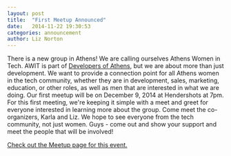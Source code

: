 ```yaml
---
layout: post
title:  "First Meetup Announced"
date:   2014-11-22 19:30:53
categories: announcement
author: Liz Norton
---
```


There is a new group in Athens! We are calling ourselves Athens Women in Tech. AWIT is part of <a href="http://www.meetup.com/Greater-Athens-Area-Software-Developers/">Developers of Athens</a>, but we are about more than just development. We want to provide a connection point for all Athens women in the tech community, whether they are in development, sales, marketing, education, or other roles, as well as men that are interested in what we are doing. Our first meetup will be on December 9, 2014 at Hendershots at 7pm. For this first meeting, we're keeping it simple with a meet and greet for everyone interested in learning more about the group. Come meet the co-organizers, Karla and Liz. We hope to see everyone from the tech community, not just women. Guys - come out and show your support and meet the people that will be involved! 

<a href="http://www.meetup.com/Greater-Athens-Area-Software-Developers/events/218747095/">Check out the Meetup page for this event.</a>
